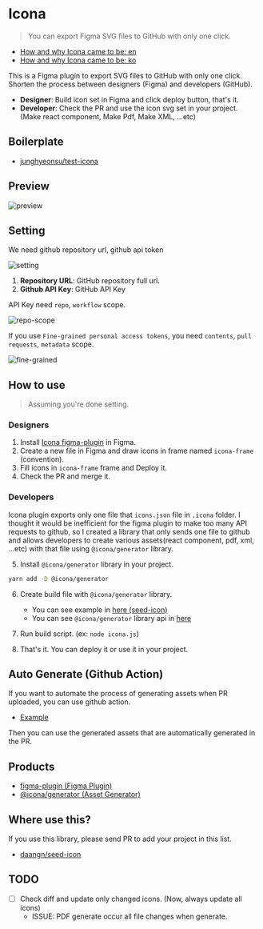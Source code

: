# Icona

> You can export Figma SVG files to GitHub with only one click.

- [How and why Icona came to be: en](https://junghyeonsu.com/en/posts/quickly-apply-icons-that-exist-in-figma-to-your-dev-team/)
- [How and why Icona came to be: ko](https://junghyeonsu.com/posts/quickly-apply-icons-that-exist-in-figma-to-your-dev-team/)

This is a Figma plugin to export SVG files to GitHub with only one click.
Shorten the process between designers (Figma) and developers (GitHub).

- **Designer**: Build icon set in Figma and click deploy button, that's it.
- **Developer**: Check the PR and use the icon svg set in your project. (Make react component, Make Pdf, Make XML, ...etc)

## Boilerplate

- [junghyeonsu/test-icona](https://github.com/junghyeonsu/test-icona)

## Preview

![preview](./images/preview.png)

## Setting

We need github repository url, github api token

![setting](./images/setting.png)

1. **Repository URL**: GitHub repository full url.
2. **Github API Key**: GitHub API Key

API Key need `repo`, `workflow` scope.

![repo-scope](./images/repo-scope.png)

If you use `Fine-grained personal access tokens`, you need `contents`, `pull requests`, `metadata` scope.

![fine-grained](./images/fine-grained.png)

## How to use

> Assuming you're done setting.

### Designers

1. Install [Icona figma-plugin](https://www.figma.com/community/plugin/1246320822364150095) in Figma.
2. Create a new file in Figma and draw icons in frame named `icona-frame` (convention).
3. Fill icons in `icona-frame` frame and Deploy it.
4. Check the PR and merge it.

### Developers

Icona plugin exports only one file that `icons.json` file in `.icona` folder.
I thought it would be inefficient for the figma plugin to make too many API requests to github,
so I created a library that only sends one file to github and allows developers to create various assets(react component, pdf, xml, ...etc) with that file using `@icona/generator` library.

5. Install `@icona/generator` library in your project.

```bash
yarn add -D @icona/generator
```

6. Create build file with `@icona/generator` library.

   - You can see example in [here (seed-icon)](https://github.com/daangn/seed-icon/blob/main/icona.js)
   - You can see `@icona/generator` library api in [here](https://github.com/daangn/icona/tree/main/packages/icona-generator)

7. Run build script. (ex: `node icona.js`)
8. That's it. You can deploy it or use it in your project.

## Auto Generate (Github Action)

If you want to automate the process of generating assets when PR uploaded, you can use github action.

- [Example](https://github.com/daangn/seed-icon/blob/main/.github/workflows/icona-generate-svg-files.yml)

Then you can use the generated assets that are automatically generated in the PR.

## Products

- [figma-plugin (Figma Plugin)](https://github.com/daangn/icona/tree/main/packages/figma-plugin)
- [@icona/generator (Asset Generator)](https://github.com/daangn/icona/tree/main/packages/icona-generator)

## Where use this?

If you use this library, please send PR to add your project in this list.

- [daangn/seed-icon](https://github.com/daangn/seed-icon)

## TODO

- [ ] Check diff and update only changed icons. (Now, always update all icons)
  - ISSUE: PDF generate occur all file changes when generate.
